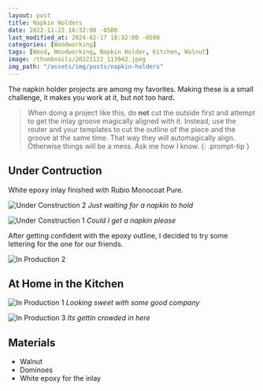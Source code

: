 ```yaml
---
layout: post
title: Napkin Holders
date: 2022-11-22 18:32:00 -0500
last_modified_at: 2024-02-17 18:32:00 -0500
categories: [Woodworking]
tags: [Wood, Woodworking, Napkin Holder, Kitchen, Walnut]
image: /thumbnails/20221122_113942.jpeg
img_path: "/assets/img/posts/napkin-holders"
---
```


The napkin holder projects are among my favorites.  Making these is a small challenge, it makes you work at it, but not too hard.

>When doing a project like this, do **not** cut the outside first and attempt to get the inlay groove magically aligned with it.  Instead, use the router and your templates to cut the outline of the piece and the groove at the same time.  That way they will automagically align.  Otherwise things will be a mess.  Ask me how I know.
{: .prompt-tip }

## Under Contruction

White epoxy inlay finished with Rubio Monocoat Pure.

![Under Construction 2][Under Construction 2]
_Just waiting for a napkin to hold_

![Under Construction 1][Under Construction 1]
_Could I get a napkin please_

After getting confident with the epoxy outline, I decided to try some lettering for the one for our friends.

![In Production 2][In Production 2]

## At Home in the Kitchen

![In Production 1][In Production 1]
_Looking sweet with some good company_

![In Production 3][In Production 3]
_Its gettin crowded in here_

## Materials

- Walnut
- Dominoes
- White epoxy for the inlay

[Under Construction 1]: 20221122_113942.jpeg
[Under Construction 2]: 20221122_113946.jpeg
[In Production 1]: Napkin%20Holder%20-%20Theresa%20and%20Doug.jpeg
[In Production 2]: Napkin%20Holder%20Close%20UP%20-%20Theresa%20and%20Doug.jpeg
[In Production 3]: IMG_0555.jpeg
